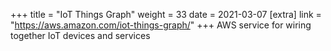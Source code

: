 +++
title = "IoT Things Graph"
weight = 33
date = 2021-03-07
[extra]
link = "https://aws.amazon.com/iot-things-graph/"
+++
AWS service for wiring together IoT devices and services

